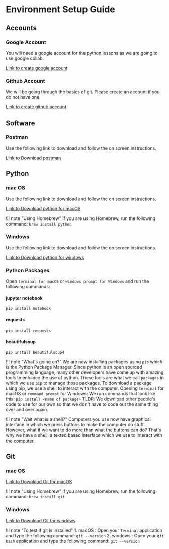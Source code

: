 # Environment Setup Guide

## Accounts

### Google Account
You will need a google account for the python lessons as we are going to use google collab.

<a href="https://www.google.com/url?sa=t&rct=j&q=&esrc=s&source=web&cd=&cad=rja&uact=8&ved=2ahUKEwjvt_qUzZbuAhWdqksFHeAaDvEQjBAwAXoECAUQAQ&url=https%3A%2F%2Faccounts.google.com%2Fsignup%3Fhl%3Den&usg=AOvVaw3FJJxI-qjWUb2bq_B0_q6t
" target="_blank">Link to create google account</a>

### Github Account
We will be going through the basics of git. Please create an account if you do not have one.

<a href="https://www.google.com/url?sa=t&rct=j&q=&esrc=s&source=web&cd=&ved=2ahUKEwik0YSwzZbuAhWZfH0KHeipAMAQFjAAegQIAxAC&url=https%3A%2F%2Fgithub.com%2Fjoin&usg=AOvVaw0H9TK-nu7JfXaoNeNMgJEk" target="_blank">Link to create github account</a>

## Software

### Postman
Use the following link to download and follow the on screen instructions.

<a href="https://www.postman.com/downloads/" target="_blank">Link to Download postman</a>

## Python

### mac OS
Use the following link to download and follow the on screen instructions.

<a href="https://www.python.org/downloads/" target="_blank">Link to Download python for macOS</a>

!!! note "Using Homebrew"
    If you are using Homebrew, run the following command:
        `brew install python`

### Windows
Use the following link to download and follow the on screen instructions.

<a href="https://www.python.org/downloads/" target="_blank">Link to Download python for windows</a>

<a name="python/packages"></a>

### Python Packages
Open `terminal for macOS` or `windows prompt for Windows` and run the following commands:

#### jupyter notebook
`pip install notebook`
#### requests
`pip install requests`
#### beautifulsoup
`pip install beautifulsoup4`

!!! note "What's going on?"
    We are now installing packages using `pip` which is the Python Package Manager.
    Since python is an open sourced programming language, many other developers have come up with amazing tools to enhance the use of python. These tools are what we call `packages` in which we use `pip` to manage those packages.
    To download a package using pip, we use a shell to interact with the computer.
    Opening `terminal` for macOS or `command prompt` for Windows:
        We run commands that look like this: `pip install <name of package>`
    TLDR: We download other people's code to use for our own so that we don't have to code out the same thing over and over again.

!!! note "Wait what is a shell?"
    Computers you use now have graphical interface in which we press buttons to make the computer do stuff.
    However, what if we want to do more than what the buttons can do?
    That's why we have a shell, a texted based interface which we use to interact with the computer.

<a name="git"></a>

## Git

### mac OS
<a href="https://sourceforge.net/projects/git-osx-installer/" target="_blank">Link to Download Git for macOS</a>

!!! note "Using Homebrew"
    If you are using Homebrew, run the following command:
        `brew install git`

### Windows
<a href="https://git-scm.com/download/win" target="_blank">Link to Download Git for windows</a>

!!! note "To test if git is installed"
    1. macOS : Open your `Terminal` application and type the following command: `git --version`
    2. windows : Open your `git bash` application and type the following command: `git --version`